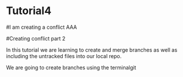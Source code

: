 # Tutorial4

#I am creating a conflict AAA

#Creating conflict part 2

In this tutorial we are learning to create and merge branches as well as including the untracked files into our local repo. 

We are going to create branches using the terminalgit
